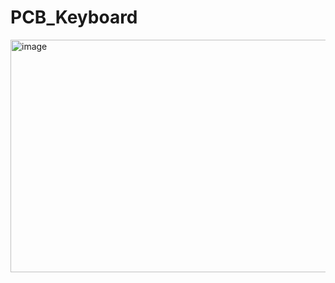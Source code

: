# PCB_Keyboard

<img width="785" height="372" alt="image" src="https://github.com/user-attachments/assets/c5e28142-e58f-4b81-afbb-cdfc99252686" />
